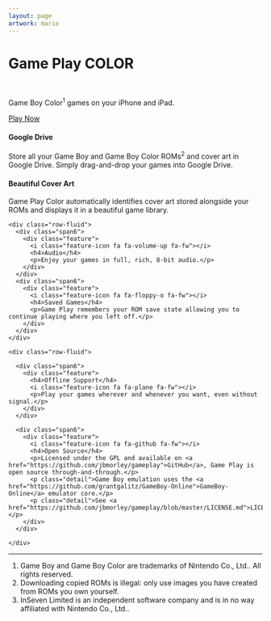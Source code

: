 ```yaml
---
layout: page
artwork: mario
---
```


<div class="full-width wood">
  <div class="container-narrow">
    <div class="jumbotron">
      <div class="image_hdr_gameplaycolor"></div>
      <h1 class="logo">Game Play 
        <span class="color-title"><span class="pink">C</span><span class="purple">O</span><span class="lime">L</span><span class="yellow">O</span><span class="cyan">R</span></span></h1><br/>
      <p class="lead tagline">Game Boy Color<sup>1</sup> games on your iPhone and iPad.</p>
      <a href="app/" role="button" class="btn btn-primary" onclick="_gaq.push(['_trackEvent', 'Play Now', 'clicked']);">Play Now</a>
    </div>
  </div>
</div>

<div class="container-narrow">

  <div class="features">
    <div class="row-fluid">
      <div class="span6">
        <div class="feature">
          <i class="feature-icon fa fa-google fa-fw"></i>
          <h4>Google Drive</h4>
          <p>Store all your Game Boy and Game Boy Color ROMs<sup>2</sup> and cover art in Google Drive. Simply drag-and-drop your games into Google Drive.</p>
        </div>
      </div>
      <div class="span6">
        <div class="feature">
          <i class="feature-icon fa fa-image fx-fw"></i>
          <h4>Beautiful Cover Art</h4>
          <p>Game Play Color automatically identifies cover art stored alongside your ROMs and displays it in a beautiful game library.</p>
        </div>
      </div>
    </div>

    <div class="row-fluid">
      <div class="span6">
        <div class="feature">
          <i class="feature-icon fa fa-volume-up fa-fw"></i>
          <h4>Audio</h4>
          <p>Enjoy your games in full, rich, 8-bit audio.</p>
        </div>
      </div>
      <div class="span6">
        <div class="feature">
          <i class="feature-icon fa fa-floppy-o fa-fw"></i>
          <h4>Saved Games</h4>
          <p>Game Play remembers your ROM save state allowing you to continue playing where you left off.</p>
        </div>
      </div>
    </div>

    <div class="row-fluid">

      <div class="span6">
        <div class="feature">
          <h4>Offline Support</h4>
          <i class="feature-icon fa fa-plane fa-fw"></i>
          <p>Play your games wherever and whenever you want, even without signal.</p>
        </div>
      </div>

      <div class="span6">
        <div class="feature">
          <i class="feature-icon fa fa-github fa-fw"></i>
          <h4>Open Source</h4>
          <p>Licensed under the GPL and available on <a href="https://github.com/jbmorley/gameplay">GitHub</a>, Game Play is open source through-and-through.</p>
          <p class="detail">Game Boy emulation uses the <a href="https://github.com/grantgalitz/GameBoy-Online">GameBoy-Online</a> emulator core.</p>
          <p class="detail">See <a href="https://github.com/jbmorley/gameplay/blob/master/LICENSE.md">LICENSE</a>.</p>
        </div>
      </div>

    </div>

  </div>

  <hr />

  <div class="row-fluid">
    <div class="span12">
      <ol>
        <li><a id="1"></a>Game Boy and Game Boy Color are trademarks of Nintendo Co., Ltd.. All rights reserved.</li>
        <li><a id="2"></a>Downloading copied ROMs is illegal: only use images you have created from ROMs you own yourself.</li>
        <li><a id="3"></a>InSeven Limited is an independent software company and is in no way affiliated with Nintendo Co., Ltd..</li>
      </ol>
    </div>
  </div>
  
</div>
